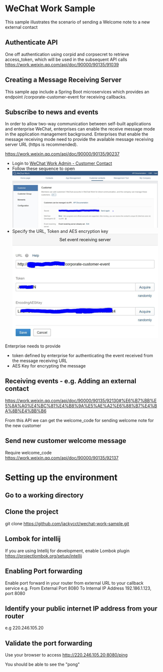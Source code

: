 # WeChat Work Sample

This sample illustrates the scenario of sending a Welcome note to a new
external contact
 
## Authenticate API
One off authentication using corpid and corpsecret to retrieve access_token,
which will be used in the subsequent API calls
https://work.weixin.qq.com/api/doc/90000/90135/91039

## Creating a Message Receiving Server
This sample app include a Spring Boot microservices which provides an endpoint /corporate-customer-event for 
receiving callbacks.

## Subscribe to news and events
In order to allow two-way communication between self-built applications and enterprise WeChat, 
enterprises can enable the receive message mode in the application management background.
Enterprises that enable the message receiving mode need to provide the available message receiving server URL 
(https is recommended).

https://work.weixin.qq.com/api/doc/90000/90135/90237

- Login to [WeChat Work Admin - Customer Contact]
- Follow these sequence to open ![Event Receiving Server](/doc/images/wechatwork-customer-api.jpg "Event Receiving Server")
- Specify the URL, Token and AES encryption key 
![Configure Event Receiving Server](/doc/images/wechatwork-set-event-receiving-server.jpg "Configure Event Receiving Server")

Enterprise needs to provide 
- token defined by enterprise for authenticating the event received from the message receiving URL
- AES Key for encrypting the message

## Receiving events - e.g. Adding an external contact
https://work.weixin.qq.com/api/doc/90000/90135/92130#%E6%B7%BB%E5%8A%A0%E4%BC%81%E4%B8%9A%E5%AE%A2%E6%88%B7%E4%BA%8B%E4%BB%B6

From this API we can get the welcome_code for sending welcome note for the new customer
 
## Send new customer welcome message
Require welcome_code
https://work.weixin.qq.com/api/doc/90000/90135/92137


# Setting up the environment

## Go to a working directory

## Clone the project
git clone https://github.com/jackycct/wechat-work-sample.git

## Lombok for intellij
If you are using Intellij for development, enable Lombok plugin
https://projectlombok.org/setup/intellij

## Enabling Port forwarding 
Enable port forward in your router from external URL to your  callback service
e.g. 
From External Port 8080 To Internal IP Address 192.186.1.123, port 8080

## Identify your public internet IP address from your router
e.g 220.246.105.20

## Validate the port forwarding
Use your browser to access http://220.246.105.20:8080/ping

You should be able to see the "pong"


[WeChat Work Admin - Customer Contact]: https://work.weixin.qq.com/wework_admin/frame#customer/analysis
